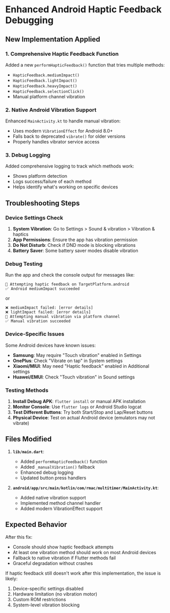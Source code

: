 # Enhanced Android Haptic Feedback Debugging

## New Implementation Applied

### 1. **Comprehensive Haptic Feedback Function**
Added a new `performHapticFeedback()` function that tries multiple methods:
- `HapticFeedback.mediumImpact()`
- `HapticFeedback.lightImpact()` 
- `HapticFeedback.heavyImpact()`
- `HapticFeedback.selectionClick()`
- Manual platform channel vibration

### 2. **Native Android Vibration Support**
Enhanced `MainActivity.kt` to handle manual vibration:
- Uses modern `VibrationEffect` for Android 8.0+
- Falls back to deprecated `vibrate()` for older versions
- Properly handles vibrator service access

### 3. **Debug Logging**
Added comprehensive logging to track which methods work:
- Shows platform detection
- Logs success/failure of each method
- Helps identify what's working on specific devices

## Troubleshooting Steps

### Device Settings Check
1. **System Vibration**: Go to Settings > Sound & vibration > Vibration & haptics
2. **App Permissions**: Ensure the app has vibration permission
3. **Do Not Disturb**: Check if DND mode is blocking vibrations
4. **Battery Saver**: Some battery saver modes disable vibration

### Debug Testing
Run the app and check the console output for messages like:
```
🔔 Attempting haptic feedback on TargetPlatform.android
✅ Android mediumImpact succeeded
```
or
```
❌ mediumImpact failed: [error details]
❌ lightImpact failed: [error details]
🔧 Attempting manual vibration via platform channel
✅ Manual vibration succeeded
```

### Device-Specific Issues
Some Android devices have known issues:
- **Samsung**: May require "Touch vibration" enabled in Settings
- **OnePlus**: Check "Vibrate on tap" in System settings  
- **Xiaomi/MIUI**: May need "Haptic feedback" enabled in Additional settings
- **Huawei/EMUI**: Check "Touch vibration" in Sound settings

### Testing Methods
1. **Install Debug APK**: `flutter install` or manual APK installation
2. **Monitor Console**: Use `flutter logs` or Android Studio logcat
3. **Test Different Buttons**: Try both Start/Stop and Lap/Reset buttons
4. **Physical Device**: Test on actual Android device (emulators may not vibrate)

## Files Modified

1. **`lib/main.dart`**:
   - Added `performHapticFeedback()` function
   - Added `_manualVibration()` fallback
   - Enhanced debug logging
   - Updated button press handlers

2. **`android/app/src/main/kotlin/com/rmac/multitimer/MainActivity.kt`**:
   - Added native vibration support
   - Implemented method channel handler
   - Added modern VibrationEffect support

## Expected Behavior

After this fix:
- Console should show haptic feedback attempts
- At least one vibration method should work on most Android devices
- Fallback to native vibration if Flutter methods fail
- Graceful degradation without crashes

If haptic feedback still doesn't work after this implementation, the issue is likely:
1. Device-specific settings disabled
2. Hardware limitation (no vibration motor)
3. Custom ROM restrictions
4. System-level vibration blocking
